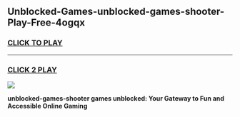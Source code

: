 
## Unblocked-Games-unblocked-games-shooter-Play-Free-4ogqx
<h3>
<a href="https://premium76.site?title=unblocked-games-shooter&ref=18A1">CLICK TO PLAY</a></h3>
<hr>

<h3>
<a href="https://premium76.site?title=unblocked-games-shooter&ref=18A1">CLICK 2 PLAY</a>
  
</h3>

<a href="https://premium76.site?title=unblocked-games-shooter&ref=18A1"><img src="https://clearcache.store/games.png"></a>


**unblocked-games-shooter games unblocked: Your Gateway to Fun and Accessible Online Gaming**

